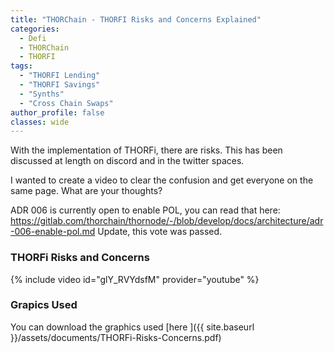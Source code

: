 ```yaml
---
title: "THORChain - THORFI Risks and Concerns Explained"
categories:
  - Defi
  - THORChain
  - THORFI
tags:
  - "THORFI Lending"
  - "THORFI Savings"
  - "Synths"
  - "Cross Chain Swaps"
author_profile: false
classes: wide
---
```

With the implementation of THORFi, there are risks. This has been discussed at length on discord and in the twitter spaces.

I wanted to create a video to clear the confusion and get everyone on the same page.
What are your thoughts?

ADR 006 is currently open to enable POL, you can read that here: https://gitlab.com/thorchain/thornode/-/blob/develop/docs/architecture/adr-006-enable-pol.md 
Update, this vote was passed.

### THORFi Risks and Concerns

{% include video id="glY_RVYdsfM" provider="youtube" %}

### Grapics Used

You can download the graphics used [here ]({{ site.baseurl }}/assets/documents/THORFi-Risks-Concerns.pdf)
